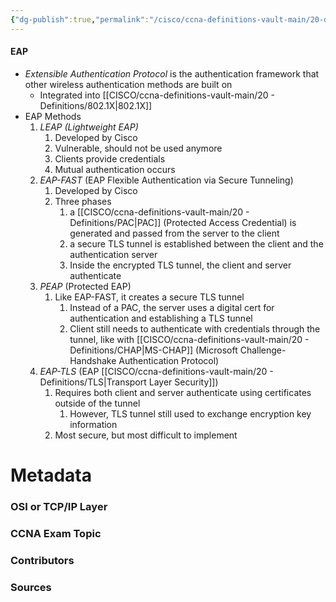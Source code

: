 ```yaml
---
{"dg-publish":true,"permalink":"/cisco/ccna-definitions-vault-main/20-definitions/eap/","tags":["defs_ccna"]}
---
```


#### EAP
- *Extensible Authentication Protocol* is the authentication framework that other wireless authentication methods are built on
	- Integrated into [[CISCO/ccna-definitions-vault-main/20 - Definitions/802.1X\|802.1X]]
- EAP Methods
	1. *LEAP (Lightweight EAP)*
		1. Developed by Cisco
		2. Vulnerable, should not be used anymore
		3. Clients provide credentials
		4. Mutual authentication occurs
	2. *EAP-FAST* (EAP Flexible Authentication via Secure Tunneling)
		1. Developed by Cisco
		2. Three phases
			1. a [[CISCO/ccna-definitions-vault-main/20 - Definitions/PAC\|PAC]] (Protected Access Credential) is generated and passed from the server to the client
			2. a secure TLS tunnel is established between the client and the authentication server
			3. Inside the encrypted TLS tunnel, the client and server authenticate
	3. *PEAP* (Protected EAP)
		1. Like EAP-FAST, it creates a secure TLS tunnel
			1. Instead of a PAC, the server uses a digital cert for authentication and establishing a TLS tunnel
			2. Client still needs to authenticate with credentials through the tunnel, like with [[CISCO/ccna-definitions-vault-main/20 - Definitions/CHAP\|MS-CHAP]] (Microsoft Challenge-Handshake Authentication Protocol)
	4. *EAP-TLS* (EAP [[CISCO/ccna-definitions-vault-main/20 - Definitions/TLS\|Transport Layer Security]])
		1. Requires both client and server authenticate using certificates outside of the tunnel
			1. However, TLS tunnel still used to exchange encryption key information
		2. Most secure, but most difficult to implement


# Metadata
### OSI or TCP/IP Layer

### CCNA Exam Topic

### Contributors

### Sources

